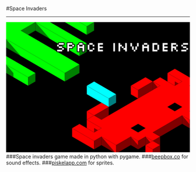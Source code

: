 #Space Invaders
***
![alt text](./assets/images/space-invaders.jpg)
###Space invaders game made in python with pygame.
###[beepbox.co](https://tinyurl.com/yk4z57uu) for sound effects.
###[piskelapp.com](https://www.piskelapp.com) for sprites.